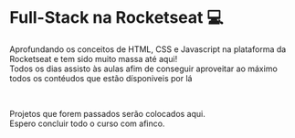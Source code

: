 # Full-Stack na Rocketseat 💻

<p>
  Aprofundando os conceitos de HTML, CSS e Javascript na plataforma da Rocketseat e tem sido muito massa até aqui! <br>
  Todos os dias assisto às aulas afim de conseguir aproveitar ao máximo todos os contéudos que estão dísponiveis por lá 
</p><br>
<p>
  Projetos que forem passados serão colocados aqui. <br>
  Espero concluir todo o curso com afinco.
</p>
